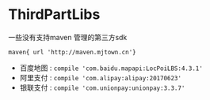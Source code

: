 # ThirdPartLibs

一些没有支持maven 管理的第三方sdk

`maven{ url 'http://maven.mjtown.cn'}`

- 百度地图 : `compile 'com.baidu.mapapi:LocPoiLBS:4.3.1'`
- 阿里支付 : `compile 'com.alipay:alipay:20170623'`
- 银联支付 : `compile 'com.unionpay:unionpay:3.3.7'`

